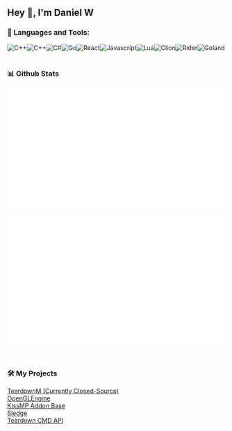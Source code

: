 ## Hey 👋, I'm Daniel W
### 🔨 Languages and Tools:
<a href="https://pytorch.org/" target="_blank"> <img align="left" src="https://raw.githubusercontent.com/rahul-jha98/github_readme_icons/main/language_and_tools/square/c++/c++.svg" alt="C++" height="42px"/> </a> 
<a href="https://pytorch.org/" target="_blank"> <img align="left" src="https://raw.githubusercontent.com/rahul-jha98/github_readme_icons/main/language_and_tools/square/c/c.svg" alt="C++" height="42px"/> </a> 
<a href="https://www.tensorflow.org" target="_blank"> <img align="left" src="https://raw.githubusercontent.com/rahul-jha98/README_icons/main/language_and_tools/square/c%23/c%23.svg" alt="C#" height="42px"/> </a> 
<a href="https://pytorch.org/" target="_blank"> <img align="left" src="https://raw.githubusercontent.com/rahul-jha98/github_readme_icons/main/language_and_tools/square/go/go.svg" alt="Go" height="42px"/> </a> 
<a href="https://pytorch.org/" target="_blank"> <img align="left" src="https://raw.githubusercontent.com/rahul-jha98/github_readme_icons/main/language_and_tools/square/react/react.svg" alt="React" height="42px"/> </a> 
<a href="https://pytorch.org/" target="_blank"> <img align="left" src="https://raw.githubusercontent.com/rahul-jha98/github_readme_icons/main/language_and_tools/square/javascript/javascript.svg" alt="Javascript" height="42px"/> </a> 
<a href="https://pytorch.org/" target="_blank"> <img align="left" src="https://brandslogos.com/wp-content/uploads/images/large/lua-logo.png" alt="Lua" height="42px"/> </a> 
<a href="https://www.tensorflow.org" target="_blank"> <img align="left" src="https://upload.wikimedia.org/wikipedia/commons/6/62/Clion.svg" alt="Clion" height="42px"/> </a> 
<a href="https://www.tensorflow.org" target="_blank"> <img align="left" src="https://seeklogo.com/images/J/jetbrains-rider-logo-BC2E5310DB-seeklogo.com.png" alt="Rider" height="42px"/> </a> 
<a href="https://www.tensorflow.org" target="_blank"> <img align="left" src="https://dashboard.snapcraft.io/site_media/appmedia/2017/11/go_1282x.png" alt="Goland" height="42px"/> </a> 

<br>
<br>


### 📊 Github Stats
<a href='https://github.com/vulcan-dev/github-stats-transparent'>
  
![Stats Overview](https://raw.githubusercontent.com/vulcan-dev/github-stats-transparent/output/generated/overview.svg)
![Most Used Languages](https://raw.githubusercontent.com/vulcan-dev/github-stats-transparent/output/generated/languages.svg)

</a>

<br>

### 🛠️ My Projects
<a href="https://github.com/teardownM" target="_blank">TeardownM (Currently Closed-Source)</a>  
<a href="https://github.com/vulcan-dev/OpenGLEngine" target="_blank">OpenGLEngine</a>  
<a href="https://github.com/vulcan-dev/kissmp-addon-base" target="_blank">KissMP Addon Base</a>  
<a href="https://github.com/44lr/sledge" target="_blank">Sledge</a>  
<a href="https://github.com/vulcan-dev/teardown-api-cmd" target="_blank">Teardown CMD API</a>  
